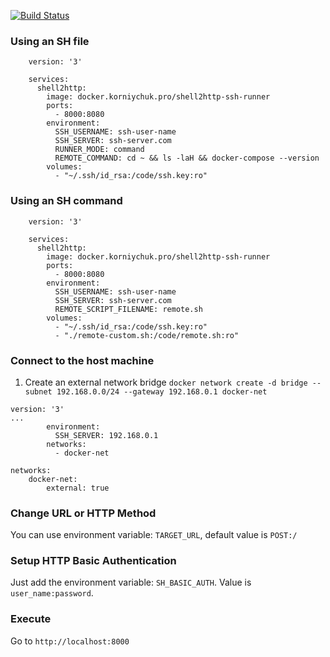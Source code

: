 [![Build Status](https://travis-ci.com/korniychuk/shell2http-ssh-runner.svg?branch=master)](https://travis-ci.com/korniychuk/shell2http-ssh-runner)

### Using an SH file
```
    version: '3'

    services:
      shell2http:
        image: docker.korniychuk.pro/shell2http-ssh-runner
        ports:
          - 8000:8080
        environment:
          SSH_USERNAME: ssh-user-name
          SSH_SERVER: ssh-server.com
          RUNNER_MODE: command
          REMOTE_COMMAND: cd ~ && ls -laH && docker-compose --version
        volumes:
          - "~/.ssh/id_rsa:/code/ssh.key:ro"
```

### Using an SH command
```
    version: '3'

    services:
      shell2http:
        image: docker.korniychuk.pro/shell2http-ssh-runner
        ports:
          - 8000:8080
        environment:
          SSH_USERNAME: ssh-user-name
          SSH_SERVER: ssh-server.com
          REMOTE_SCRIPT_FILENAME: remote.sh
        volumes:
          - "~/.ssh/id_rsa:/code/ssh.key:ro"
          - "./remote-custom.sh:/code/remote.sh:ro"
```

### Connect to the host machine

1. Create an external network bridge
`docker network create -d bridge --subnet 192.168.0.0/24 --gateway 192.168.0.1 docker-net`

```
version: '3'
...
        environment:
          SSH_SERVER: 192.168.0.1
        networks:
          - docker-net
          
networks:
    docker-net:
        external: true
```

### Change URL or HTTP Method

You can use environment variable: `TARGET_URL`, default value is `POST:/`

### Setup HTTP Basic Authentication

Just add the environment variable: `SH_BASIC_AUTH`. Value is `user_name:password`.

### Execute
Go to `http://localhost:8000`
